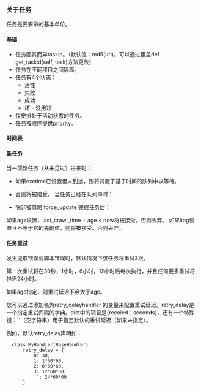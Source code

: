 ### 关于任务
任务是要安排的基本单位。

#### 基础
* 任务因其而异taskid。（默认值：md5(url)，可以通过覆盖def get_taskid(self, task)方法更改）
* 任务在不同项目之间隔离。
* 任务有4个状态：
    * 活性
    * 失败
    * 成功
    * 坏 - 没用过
* 仅安排处于活动状态的任务。
* 任务按顺序提供priority。
#### 时间表
#### 新任务
当一项新任务（从未见过）进来时：

* 如果exetime已设置但未到达，则将其置于基于时间的队列中以等待。
* 否则将被接受。
当任务已经在队列中时：

* 除非被忽略 force_update
完成任务后：

如果age设置，last_crawl_time + age < now将被接受。否则丢弃。
如果itag设置且不等于它的先前值，则将被接受。否则丢弃。
#### 任务重试
发生提取错误或脚本错误时，默认情况下该任务将重试3次。

第一次重试将在30秒，1小时，6小时，12小时后每次执行，并且任何更多重试将推迟24小时。

如果age指定，则重试延迟不会大于age。

您可以通过添加名为retry_delayhandler 的变量来配置重试延迟。retry_delay是一个指定重试间隔的字典。dict中的项目是{recoied：seconds}，还有一个特殊键：''（空字符串）用于指定默认的重试延迟（如果未指定）。

例如，默认retry_delay声明如：

  ```
    class MyHandler(BaseHandler):
        retry_delay = {
            0: 30,
            1: 1*60*60,
            2: 6*60*60,
            3: 12*60*60,
            '': 24*60*60
        }
  ```